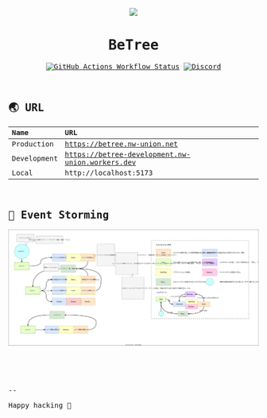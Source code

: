 <samp>
<p align="center">
<img src="./public/favicon.png" width="100px">
</p>

<h1 align="center">BeTree</h1>

<!-- Badge -->
<p align="center">
<a href="https://github.com/nw-union/betree/actions/workflows/push_main.yml"><img alt="GitHub Actions Workflow Status" src="https://img.shields.io/github/actions/workflow/status/nw-union/betree/push_main.yml?style=flat-square&logo=github&label=deploy"></a>
<a href="https://discord.com/channels/805068364476973076/1281497540830822473"><img alt="Discord" src="https://img.shields.io/discord/805068364476973076?style=flat-square"></a>
</p>

<!-- About this Project -->
<p align="center">
</p>
<br />

## 🌏 URL

| Name        | URL                                             |
| :---------- | :---------------------------------------------- |
| Production  | https://betree.nw-union.net                     |
| Development | https://betree-development.nw-union.workers.dev |
| Local       | http://localhost:5173                           |

<br />

## 🎫 Event Storming

![Event Storming](./event_storming.drawio.svg)

<br />

<!-- TODO -->

<br/>
<br/>

--

Happy hacking 💛
</samp>
